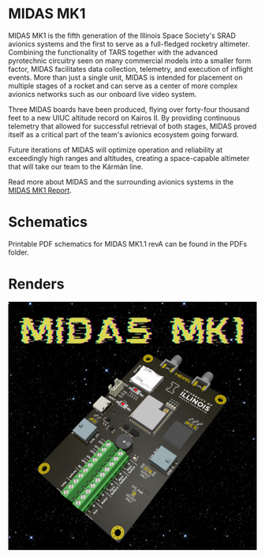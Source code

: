 # MIDAS MK1

MIDAS MK1 is the fifth generation of the Illinois Space Society's SRAD avionics systems and the first to serve as a full-fledged rocketry altimeter. Combining the functionality of TARS together with the advanced pyrotechnic circuitry seen on many commercial models into a smaller form factor, MIDAS facilitates data collection, telemetry, and execution of inflight events. More than just a single unit, MIDAS is intended for placement on multiple stages of a rocket and can serve as a center of more complex avionics networks such as our onboard live video system.

Three MIDAS boards have been produced, flying over forty-four thousand feet to a new UIUC altitude record on Kairos II. By providing continuous telemetry that allowed for successful retrieval of both stages, MIDAS proved itself as a critical part of the team's avionics ecosystem going forward.

Future iterations of MIDAS will optimize operation and reliability at exceedingly high ranges and altitudes, creating a space-capable altimeter that will take our team to the Kármán line.

Read more about MIDAS and the surrounding avionics systems in the [MIDAS MK1 Report](https://uofi.box.com/s/6l9kr9wvrg0xpj17jzni7ou9mbe10vdm).

# Schematics

Printable PDF schematics for MIDAS MK1.1 revA can be found in the PDFs folder.

# Renders

![MIDAS-MK1.1-revB-render](/boards/MIDAS-MK1/images/MIDAS-MK1.1.png)